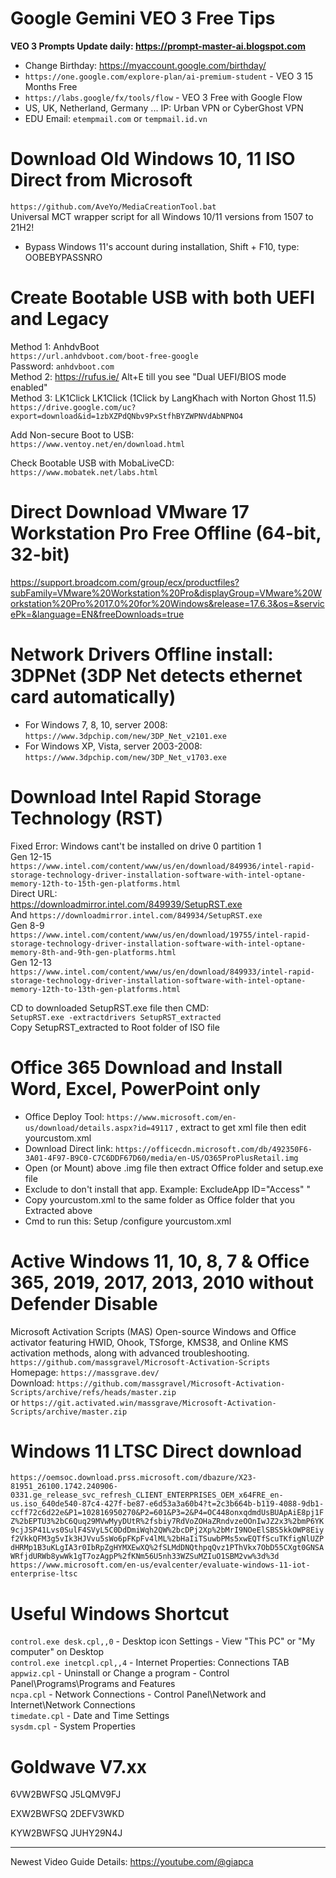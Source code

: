 # Google Gemini VEO 3 Free Tips
**VEO 3 Prompts Update daily: https://prompt-master-ai.blogspot.com**
* Change Birthday: https://myaccount.google.com/birthday/
* `https://one.google.com/explore-plan/ai-premium-student` - VEO 3 15 Months Free
* `https://labs.google/fx/tools/flow` - VEO 3 Free with Google Flow
* US, UK, Netherland, Germany ... IP: Urban VPN or CyberGhost VPN
* EDU Email: `etempmail.com` or `tempmail.id.vn`
 
# Download Old Windows 10, 11 ISO Direct from Microsoft
`https://github.com/AveYo/MediaCreationTool.bat`<br>
Universal MCT wrapper script for all Windows 10/11 versions from 1507 to 21H2!<br>
* Bypass Windows 11's account during installation, Shift + F10, type: OOBEBYPASSNRO

# Create Bootable USB with both UEFI and Legacy
Method 1: AnhdvBoot<br>
`https://url.anhdvboot.com/boot-free-google`<br>
Password: `anhdvboot.com`<br>
Method 2: 
https://rufus.ie/
Alt+E till you see "Dual UEFI/BIOS mode enabled"<br>
Method 3: LK1Click
LK1Click (1Click by LangKhach with Norton Ghost 11.5)<br>
`https://drive.google.com/uc?export=download&id=1zbXZPdQNbv9PxStfhBYZWPNVdAbNPNO4`<br>

Add Non-secure Boot to USB:<br>
`https://www.ventoy.net/en/download.html`<br>

Check Bootable USB with MobaLiveCD:<br>
`https://www.mobatek.net/labs.html`<br>

# Direct Download VMware 17 Workstation Pro Free Offline (64-bit, 32-bit)</br>
https://support.broadcom.com/group/ecx/productfiles?subFamily=VMware%20Workstation%20Pro&displayGroup=VMware%20Workstation%20Pro%2017.0%20for%20Windows&release=17.6.3&os=&servicePk=&language=EN&freeDownloads=true

# Network Drivers Offline install: 3DPNet (3DP Net detects ethernet card automatically)<br>
* For Windows 7, 8, 10, server 2008: `https://www.3dpchip.com/new/3DP_Net_v2101.exe`<br>
* For Windows XP, Vista, server 2003-2008: `https://www.3dpchip.com/new/3DP_Net_v1703.exe`<br>

# Download Intel Rapid Storage Technology (RST)<br>
Fixed Error: Windows cant't be installed on drive 0 partition 1<br>
Gen 12-15<br>
`https://www.intel.com/content/www/us/en/download/849936/intel-rapid-storage-technology-driver-installation-software-with-intel-optane-memory-12th-to-15th-gen-platforms.html`<br>
Direct URL:<br>
https://downloadmirror.intel.com/849939/SetupRST.exe<br>
And
`https://downloadmirror.intel.com/849934/SetupRST.exe`<br>
Gen 8-9<br>
`https://www.intel.com/content/www/us/en/download/19755/intel-rapid-storage-technology-driver-installation-software-with-intel-optane-memory-8th-and-9th-gen-platforms.html`<br>
Gen 12-13<br>
`https://www.intel.com/content/www/us/en/download/849933/intel-rapid-storage-technology-driver-installation-software-with-intel-optane-memory-12th-to-13th-gen-platforms.html`<br>

CD to downloaded SetupRST.exe file then CMD:<br>
`SetupRST.exe -extractdrivers SetupRST_extracted`<br>
Copy SetupRST_extracted to Root folder of ISO file

# Office 365 Download and Install Word, Excel, PowerPoint only<br>
* Office Deploy Tool: `https://www.microsoft.com/en-us/download/details.aspx?id=49117` , extract to get xml file then edit yourcustom.xml
* Download Direct link: `https://officecdn.microsoft.com/db/492350F6-3A01-4F97-B9C0-C7C6DDF67D60/media/en-US/O365ProPlusRetail.img`<br>
* Open (or Mount) above .img file then extract Office folder and setup.exe file<br>
* Exclude to don't install that app. Example: ExcludeApp ID="Access" "<br>
* Copy yourcustom.xml to the same folder as Office folder that you Extracted above<br>
* Cmd to run this: Setup /configure yourcustom.xml<br>

# Active Windows 11, 10, 8, 7 & Office 365, 2019, 2017, 2013, 2010 without Defender Disable<br>
Microsoft Activation Scripts (MAS) Open-source Windows and Office activator featuring HWID, Ohook, TSforge, KMS38, and Online KMS activation methods, along with advanced troubleshooting.<br>
`https://github.com/massgravel/Microsoft-Activation-Scripts`<br>
Homepage: `https://massgrave.dev/`<br>
Download: `https://github.com/massgravel/Microsoft-Activation-Scripts/archive/refs/heads/master.zip`<br>
or
`https://git.activated.win/massgrave/Microsoft-Activation-Scripts/archive/master.zip`<br>

# Windows 11 LTSC Direct download
`https://oemsoc.download.prss.microsoft.com/dbazure/X23-81951_26100.1742.240906-0331.ge_release_svc_refresh_CLIENT_ENTERPRISES_OEM_x64FRE_en-us.iso_640de540-87c4-427f-be87-e6d53a3a60b4?t=2c3b664b-b119-4088-9db1-ccff72c6d22e&P1=102816950270&P2=601&P3=2&P4=OC448onxqdmdUsBUApAiE8pj1FZ%2bEPTU3%2bC6Quq29MVwMyyDUtR%2fsbiy7RdVoZOHaZRndvzeOOnIwJZ2x3%2bmP6YK9cjJSP41Lvs0SulF4SVyL5C0DdDmiWqh2QW%2bcDPj2Xp%2bMrI9NOeElSBS5kkOWP8Eiyf2VkkQFM3g5vIk3HJVvu5sWo6pFKpFv4lML%2bHaIiTSuwbPMs5xwEQTfScuTKfigNlUZPdHRMp1B3uKLgIA3r0IbRpZgHYMXEwXQ%2fSLMdDNQthpqQvz1PThVkx7ObD55CXgt0GNSAWRfjdURWb8ywWk1gT7ozAgpP%2fKNm56U5nh33WZSuMZIuO1SBM2vw%3d%3d`<br>
`https://www.microsoft.com/en-us/evalcenter/evaluate-windows-11-iot-enterprise-ltsc`<br>

# Useful Windows Shortcut
`control.exe desk.cpl,,0` - Desktop icon Settings - View "This PC" or "My computer" on Desktop<br>
`control.exe inetcpl.cpl,,4` - Internet Properties: Connections TAB<br>
`appwiz.cpl` - Uninstall or Change a program - Control Panel\Programs\Programs and Features<br>
`ncpa.cpl` - Network Connections - Control Panel\Network and Internet\Network Connections<br>
`timedate.cpl` - Date and Time Settings<br>
`sysdm.cpl` - System Properties<br>  

# Goldwave V7.xx
6VW2BWFSQ
J5LQMV9FJ

EXW2BWFSQ
2DEFV3WKD

KYW2BWFSQ
JUHY29N4J<br>

***
Newest Video Guide Details: https://youtube.com/@giapca
